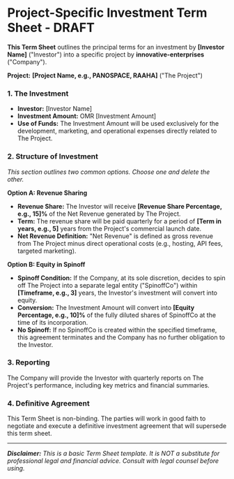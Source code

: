 
# Project-Specific Investment Term Sheet - DRAFT

**This Term Sheet** outlines the principal terms for an investment by **[Investor Name]** ("Investor") into a specific project by **innovative-enterprises** ("Company").

**Project:** **[Project Name, e.g., PANOSPACE, RAAHA]** ("The Project")

### 1. The Investment
- **Investor:** [Investor Name]
- **Investment Amount:** OMR [Investment Amount]
- **Use of Funds:** The Investment Amount will be used exclusively for the development, marketing, and operational expenses directly related to The Project.

### 2. Structure of Investment
*This section outlines two common options. Choose one and delete the other.*

**Option A: Revenue Sharing**
- **Revenue Share:** The Investor will receive **[Revenue Share Percentage, e.g., 15]%** of the Net Revenue generated by The Project.
- **Term:** The revenue share will be paid quarterly for a period of **[Term in years, e.g., 5]** years from the Project's commercial launch date.
- **Net Revenue Definition:** "Net Revenue" is defined as gross revenue from The Project minus direct operational costs (e.g., hosting, API fees, targeted marketing).

**Option B: Equity in Spinoff**
- **Spinoff Condition:** If the Company, at its sole discretion, decides to spin off The Project into a separate legal entity ("SpinoffCo") within **[Timeframe, e.g., 3]** years, the Investor's investment will convert into equity.
- **Conversion:** The Investment Amount will convert into **[Equity Percentage, e.g., 10]%** of the fully diluted shares of SpinoffCo at the time of its incorporation.
- **No Spinoff:** If no SpinoffCo is created within the specified timeframe, this agreement terminates and the Company has no further obligation to the Investor.

### 3. Reporting
The Company will provide the Investor with quarterly reports on The Project's performance, including key metrics and financial summaries.

### 4. Definitive Agreement
This Term Sheet is non-binding. The parties will work in good faith to negotiate and execute a definitive investment agreement that will supersede this term sheet.

---
***Disclaimer:** This is a basic Term Sheet template. It is NOT a substitute for professional legal and financial advice. Consult with legal counsel before using.*

